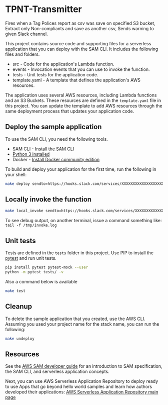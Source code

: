 # TPNT-Transmitter

Fires when a Tag Polices report as csv was save on specified S3 bucket, Extract only Non-compliants and save as another csv, Sends warning to given Slack channel.

This project contains source code and supporting files for a serverless application that you can deploy with the SAM CLI. It includes the following files and folders.

- src - Code for the application's Lambda function.
- events - Invocation events that you can use to invoke the function.
- tests - Unit tests for the application code. 
- template.yaml - A template that defines the application's AWS resources.

The application uses several AWS resources, including Lambda functions and an S3 Buckets. These resources are defined in the `template.yaml` file in this project. You can update the template to add AWS resources through the same deployment process that updates your application code.

## Deploy the sample application

To use the SAM CLI, you need the following tools.

* SAM CLI - [Install the SAM CLI](https://docs.aws.amazon.com/serverless-application-model/latest/developerguide/serverless-sam-cli-install.html)
* [Python 3 installed](https://www.python.org/downloads/)
* Docker - [Install Docker community edition](https://hub.docker.com/search/?type=edition&offering=community)

To build and deploy your application for the first time, run the following in your shell:

```bash
make deploy sendto=https://hooks.slack.com/services/XXXXXXXXXXXXXXXXXXXXXXXXXXXXXXXX
```

## Locally invoke the function

```bash
make local_invoke sendto=https://hooks.slack.com/services/XXXXXXXXXXXXXXXXXXXXXXXXXXX
```

To see debug output, on another terminal, issue a command something like:
`tail -f /tmp/invoke.log`


## Unit tests

Tests are defined in the `tests` folder in this project. Use PIP to install the [pytest](https://docs.pytest.org/en/latest/) and run unit tests.

```bash
pip install pytest pytest-mock --user
python -m pytest tests/ -v
```

Also a command below is available

```bash
make test
```

## Cleanup

To delete the sample application that you created, use the AWS CLI. Assuming you used your project name for the stack name, you can run the following:

```bash
make undeploy
```

## Resources

See the [AWS SAM developer guide](https://docs.aws.amazon.com/serverless-application-model/latest/developerguide/what-is-sam.html) for an introduction to SAM specification, the SAM CLI, and serverless application concepts.

Next, you can use AWS Serverless Application Repository to deploy ready to use Apps that go beyond hello world samples and learn how authors developed their applications: [AWS Serverless Application Repository main page](https://aws.amazon.com/serverless/serverlessrepo/)

